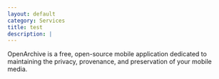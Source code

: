 ```yaml
---
layout: default
category: Services
title: test
description: |
---
```

OpenArchive is a free, open-source mobile application dedicated to maintaining the privacy, provenance, and preservation of your mobile media. 

